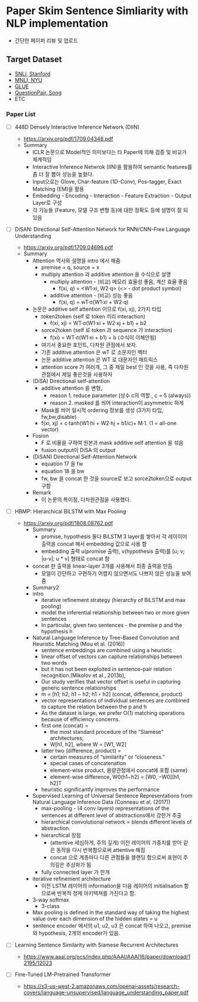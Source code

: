 # Paper Skim Sentence Simliarity with NLP implementation
+ 간단한 페이퍼 리뷰 및 업로드

## Target Dataset

+ [SNLI, Stanford](https://nlp.stanford.edu/projects/snli/)
+ [MNLI, NYU](https://www.nyu.edu/projects/bowman/multinli/)
+ [GLUE](https://gluebenchmark.com/leaderboard)
+ [QuestionPair, Song](https://github.com/songys/Question_pair)
+ ETC

### Paper List
* [ ] 448D Densely Interactive Inference Network (DIIN)
	+ https://arxiv.org/pdf/1709.04348.pdf
    + Summary
        + ICLR 논문으로 Model적인 의미보다는 타 Paper에 의해 검증 및 비교가 체계적임
        + Interactive Inference Netwrok (IIN)을 활용하여 semantic features를 좀 더 잘 뽑아 성능을 높혔다.
        + Input으로는 Glove, Char-feature (1D-Conv), Pos-tagger, Exact Matching (EM)을 활용
        + Embedding - Encoding - Interaction - Feature Extraction - Output Layer로 구성
        + 각 기능들 (Feature, 모델 구조 변형 등)에 대한 정확도 등에 설명이 잘 되있음

* [ ] DiSAN: Directional Self-Attention Network for RNN/CNN-Free Language Understanding
	+ https://arxiv.org/pdf/1709.04696.pdf
	+ Summary
		+ Attention 역사와 설명을 intro 에서 해줌
			+ premise = q, source = x
			+ multiply attention 과 additive attention 을 수식으로 설명 
				+ multiply attention - (비교) 메모리 효율성 좋음, 계산 효율 좋음
					+ f(xi, q) = <W1·xi, W2·q>  (<> - dot product symbol)
				+ additive attention - (비교) 성능 좋음
					+ f(xi, q) = wT·σ(W1·xi + W2·q)
		+ 논문은 additive self attention 이므로 f(xi, xj), 2가지 타입 
			+ token2token (self 로 token 끼리 interaction)
				+ f(xi, xj) = WT·σ(W1·xi + W2·xj + b1) + b2
			+ sorce2token (self 로 token 과 sequence 가 interaction)
				+ f(xi) =  WT·σ(W1·xi + b1) + b (수식이 이해안됨)	
			+ 여기서 중요한 포인트, 다차원 관점에서 보자. 
			+ 기존 additive attention 은 wT 로 소문자인 벡터
			+ 논문 additive attention 은 WT 로 대문자인 매트릭스
			+ attention score 가 여러개, 그 중 제일 best 인 것을 사용, 즉 다차원 관점에서 제일 좋은것을 사용하자
		+ (DiSA) Directional self-attention
			+ additive attention 을 변형, 
				+ reason 1. reduce parameter (상수 c의 역할 , c = 5 (always))
				+ reason 2. masked 를 씌어 interaction이 asymmetric 하게 
			+ Mask를 씌어 일시적 ordering 정보를 생성 (3가지 타입, fw,bw,disable)
			+ f(xi, xj) = c·tanh(W1·hi + W2·hj + b1/c)+ M·1. (1 = all-one vector)
		+ Fusion
			+ F 로 비율을 구하여 원본과 mask additive self attention 을 섞음
			+ fusion output이 DiSA 의 output
		+ (DiSAN) Directional Self-Attention Network
			+ equation 17 을 fw
			+ equation 18 을 bw 
			+ fw, bw 을 concat 한 것을 source로 보고 sorce2token으로 output 구함
		+ Remark 
			+ 이 논문의 특이점, 다차원관점을 사용했다. 
			
* [ ] HBMP: Hierarchical BiLSTM with Max Pooling
	+ https://arxiv.org/pdf/1808.08762.pdf
    	+ Summary
        	+ promise, hypothesis 둘다 BiLSTM 3 layer를 쌓아서 각 레이이어 출력을 concat 해서 embedding 값으로 사용 함
        	+ embedding 출력 u(promise 출력), v(hypothesis 출력)를 [u; v; |u-v|; u * v] 형태로 concat 함
		* concat 한 출력을 linear-layer 3개를 사용해서 최종 출력을 만듬
        	+ 모델이 간단하고 구현하기 어렵지 않으면서도 나쁘지 않은 성능을 보여 줌
    	+ Summary2
		+ intro
			+ iterative refinement strategy (hierarchy of BiLSTM and max pooling)
			+ model the inferential relationship between two or more given sentences
			+ In particular, given two sentences - the premise p and the hypothesis h
		+ Natural Language Inference by Tree-Based Convolution and Heuristic Matching (Mou et al. (2016))
			+ sentence embeddings are combined using a heuristic
			+ linear offset of vectors can capture relationships between two words
			+ but it has not been exploited in sentence-pair relation recognition.(Mikolov et al., 2013b),
			+ Our study verifies that vector offset is useful in capturing generic sentence relationships
			+ m = [h1; h2; h1 − h2; h1 ◦ h2]  (concat, difference, product)
			+ vector representations of individual sentences are combined to capture the relation between the p and h
			+ As the dataset is large, we prefer O(1) matching operations because of efficiency concerns. 
			+ first one (concat) = 
				+ the most standard procedure of the “Siamese” architectures, 
				+ W[h1, h2], where W = [W1, W2]
			+ latter two (difference, product) = 
				+ certain measures of “similarity” or “closeness.”
				+ special cases of concatenation
				+ element-wise product, 용량관점에서 concat에 포함 (same)
				+ element-wise difference, W0(h1−h2) = [W0, −W0][h1, h2]T
			+ heuristic significantly improves the performance
		+ Supervised Learning of Universal Sentence Representations from Natural Language Inference Data (Conneau et al. (2017))
			+ max-pooling - (4 conv layers) representations of the sentences at different level of abstractions에서 강한거 추출
			+ hierarchical convolutional network = blends different levels of abstraction.
			+ hierarchical 장점 
				+ (attentive 세심하게, 주의 깊게) 이전 레이어의 가중치를 받아 같은 동작을 다시 반복함으로써 attentive 해짐
				+ concat 으로 계층마다 다른 관점들을 블랜딩 함으로써 표현이 주의깊은 추상화가 됨
			+ fully connected layer 가 한개
		+ iterative refinement architecture
			+ 이전 LSTM 레이어의 information을 다음 레이어의 initialisation 함으로써 반복적 정제 아키텍쳐를 가진다고 함.
		+ 3-way softmax
			+ 3-class
		+ Max pooling is defined in the standard way of taking the highest value over each dimension of the hidden states = u
		+ sentence encoder 에서의 u1, u2, u3 은 concat 하여 나오고, premise와 hypothesis, 2개의 encoder가 있음.
	
* [ ] Learning Sentence Similarity with Siamese Recurrent Architectures
	+ https://www.aaai.org/ocs/index.php/AAAI/AAAI16/paper/download/12195/12023
* [ ] Fine-Tuned LM-Pretrained Transformer
	+ https://s3-us-west-2.amazonaws.com/openai-assets/research-covers/language-unsupervised/language_understanding_paper.pdf
